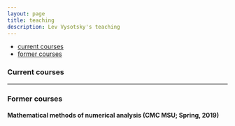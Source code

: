 ```yaml
---
layout: page
title: teaching
description: Lev Vysotsky's teaching
---
```


<div class="navbar">
    <div class="navbar-inner">
        <ul class="nav">
            <li><a href="#current">current courses</a></li>
            <li><a href="#old">former courses</a></li>
        </ul>
    </div>
</div>


### <a name="current"></a>Current courses

---

### <a name="old"></a>Former courses

#### Mathematical methods of numerical analysis (CMC MSU; Spring, 2019)

